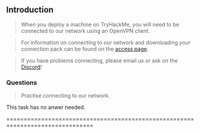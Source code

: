 ## Introduction

> When you deploy a machine on TryHackMe, you will need to be connected to our network using an OpenVPN client.

> For information on connecting to our network and downloading your connection pack can be found on the [access page](https://tryhackme.com/access).

> If you have problems connecting, please email us or ask on the [Discord](https://discord.gg/GzVZtGX)!


### Questions


> Practise connecting to our network.

This task has no anwer needed.

===============================================================================


